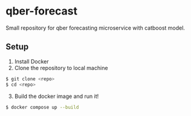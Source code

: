 # qber-forecast
Small repository for qber forecasting microservice with catboost model.

## Setup
1. Install Docker
2. Clone the repository to local machine
```bash
$ git clone <repo>
$ cd <repo>
```
3. Build the docker image and run it!
```bash
$ docker compose up --build
```

